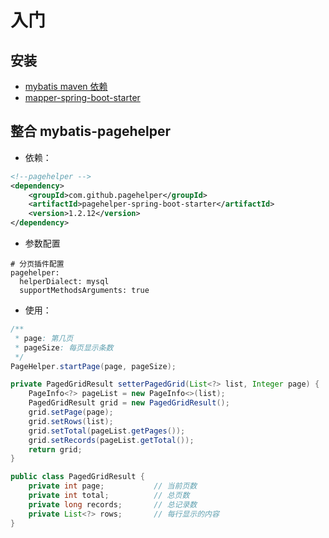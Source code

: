
# 入门

## 安装

* [mybatis maven 依赖](https://mvnrepository.com/artifact/org.mybatis/mybatis)
* [mapper-spring-boot-starter](https://mvnrepository.com/artifact/tk.mybatis/mapper-spring-boot-starter/2.1.5)

## 整合 mybatis-pagehelper

* 依赖：

```xml
<!--pagehelper -->
<dependency>
    <groupId>com.github.pagehelper</groupId>
    <artifactId>pagehelper-spring-boot-starter</artifactId>
    <version>1.2.12</version>
</dependency>
```

* 参数配置

```
# 分页插件配置
pagehelper:
  helperDialect: mysql
  supportMethodsArguments: true
```

* 使用：

```java
/**
 * page: 第几页
 * pageSize: 每页显示条数
 */
PageHelper.startPage(page, pageSize);

private PagedGridResult setterPagedGrid(List<?> list, Integer page) {
    PageInfo<?> pageList = new PageInfo<>(list);
    PagedGridResult grid = new PagedGridResult();
    grid.setPage(page);
    grid.setRows(list);
    grid.setTotal(pageList.getPages());
    grid.setRecords(pageList.getTotal());
    return grid;
}

public class PagedGridResult {
    private int page;			// 当前页数
    private int total;			// 总页数
    private long records;		// 总记录数
    private List<?> rows;		// 每行显示的内容
}
```

